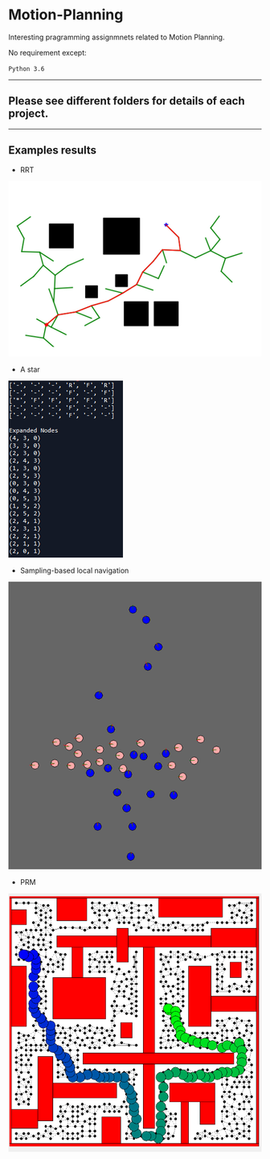 # Motion-Planning

Interesting pragramming assignmnets related to Motion Planning.

No requirement except:

`Python 3.6`

---
## Please see different folders for details of each project.
---

## Examples results

* RRT

![image4](https://github.com/SidSong01/Motion-Planning/blob/master/RRT/RRT.png)

* A star

![image1](https://github.com/SidSong01/Motion-Planning/blob/master/Discrete%20Planning%20with%20Astar/example.png)

* Sampling-based local navigation

![image2](https://github.com/SidSong01/Motion-Planning/blob/master/Sampling-Based%20Local%20Navigation/example.png)

* PRM

![image3](https://github.com/SidSong01/Motion-Planning/blob/master/Sampling-Based%20Navigation%20with%20PRM/example.png)
